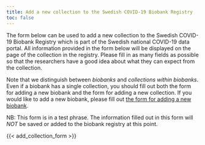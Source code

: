 ```yaml
---
title: Add a new collection to the Swedish COVID-19 Biobank Registry
toc: false
---
```

The form below can be used to add a new collection to the Swedish COVID-19 Biobank Registry which is part of the Swedish national COVID-19 data portal. All information provided in the form below will be displayed on the page of the collection in the registry. Please fill in as many fields as possible so that the researchers have a good idea about what they can expect from the collection.

Note that we distinguish between *biobanks* and *collections within biobanks*. Even if a biobank has a single collection, you should fill out both the form for adding a new biobank and the form for adding a new collection. If you would like to add a new biobank, please fill out [the form for adding a new biobank](/biobanks/add_biobank/).

<div class="alert alert-info"><i class="fas fa-exclamation-triangle"></i>
  NB: This form is in a test phrase. The information filled out in this form will <i>NOT</i> be saved or added to the biobank registry at this point.
</div>

{{< add_collection_form >}}
